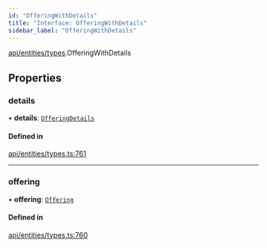 ```yaml
---
id: "OfferingWithDetails"
title: "Interface: OfferingWithDetails"
sidebar_label: "OfferingWithDetails"
---
```


[api/entities/types](../../../../../modules/API/Entities/Types/Types.md).OfferingWithDetails

## Properties

### details

• **details**: [`OfferingDetails`](../../Offering/Types/OfferingDetails/OfferingDetails.md)

#### Defined in

[api/entities/types.ts:761](https://github.com/PolymeshAssociation/polymesh-sdk/blob/5b946f904/src/api/entities/types.ts#L761)

___

### offering

• **offering**: [`Offering`](../../../../../classes/API/Entities/Offering/Offering.md)

#### Defined in

[api/entities/types.ts:760](https://github.com/PolymeshAssociation/polymesh-sdk/blob/5b946f904/src/api/entities/types.ts#L760)
